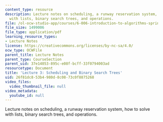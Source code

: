 ```yaml
---
content_type: resource
description: Lecture notes on scheduling, a runway reservation system, how to solve
  with lists, binary search trees, and operations.
file: /ol-ocw-studio-app/courses/6-006-introduction-to-algorithms-spring-2008/26f81dc853b4980d8c0873c0f8875268_lec3.pdf
file_size: 1499006
file_type: application/pdf
learning_resource_types:
- Lecture Notes
license: https://creativecommons.org/licenses/by-nc-sa/4.0/
ocw_type: OCWFile
parent_title: Lecture Notes
parent_type: CourseSection
parent_uid: 37e14053-895c-e08f-bcff-33f0794003ad
resourcetype: Document
title: 'Lecture 3: Scheduling and Binary Search Trees'
uid: 26f81dc8-53b4-980d-8c08-73c0f8875268
video_files:
  video_thumbnail_file: null
video_metadata:
  youtube_id: null
---
```

Lecture notes on scheduling, a runway reservation system, how to solve with lists, binary search trees, and operations.